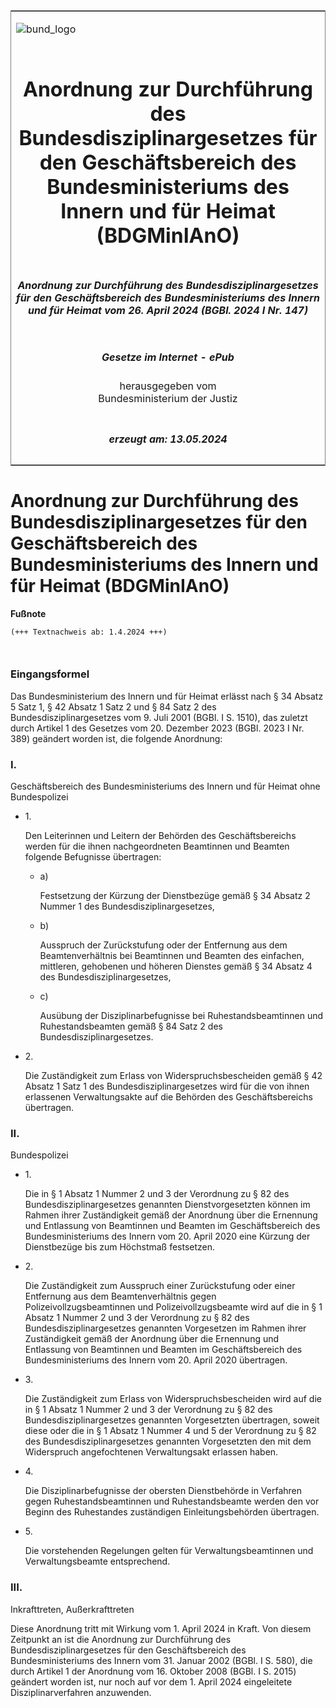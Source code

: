 <span id="DECKBLATT.html"></span>

<table border="0" frame="border" width="100%">

<tr valign="top">

<td align="left">

![bund\_logo](BfJ_2021_Web_de_de.gif)

</td>

<td align="right">

 

</td>

</tr>

<tr align="center" valign="middle">

<td colspan="2">

# Anordnung zur Durchführung des Bundesdisziplinargesetzes für den Geschäftsbereich des Bundesministeriums des Innern und für Heimat (BDGMinIAnO)

</td>

</tr>

<tr align="center" valign="middle">

<td colspan="2">

##### Anordnung zur Durchführung des Bundesdisziplinargesetzes für den Geschäftsbereich des Bundesministeriums des Innern und für Heimat vom 26. April 2024 (BGBl. 2024 I Nr. 147)

</td>

</tr>

<tr align="center" valign="middle">

<td colspan="2">

  
  

##### Gesetze im Internet - ePub  
  
herausgegeben vom  
Bundesministerium der Justiz

</td>

</tr>

<tr align="center" valign="bottom">

<td colspan="2">

  
  

##### erzeugt am: 13.05.2024

</td>

</tr>

</table>

<span id="BJNR0930A0024.html"></span>

# Anordnung zur Durchführung des Bundesdisziplinargesetzes für den Geschäftsbereich des Bundesministeriums des Innern und für Heimat (BDGMinIAnO)

<div>

  
**Fußnote**

<div class="jnhtml">

<div>

<div class="jurAbsatz">

  

``` 
(+++ Textnachweis ab: 1.4.2024 +++)

 
```

</div>

</div>

</div>

</div>

<span id="BJNR0930A0024BJNE000100000.html"></span>

### Eingangsformel  

<div>

<div class="jnhtml">

<div>

<div class="jurAbsatz">

Das Bundesministerium des Innern und für Heimat erlässt nach § 34 Absatz
5 Satz 1, § 42 Absatz 1 Satz 2 und § 84 Satz 2 des
Bundesdisziplinargesetzes vom 9. Juli 2001 (BGBl. I S. 1510), das
zuletzt durch Artikel 1 des Gesetzes vom 20. Dezember 2023 (BGBl. 2023 I
Nr. 389) geändert worden ist, die folgende Anordnung:

</div>

</div>

</div>

</div>

<span id="BJNR0930A0024BJNE000200000.html"></span>

### I.  
Geschäftsbereich des Bundesministeriums des Innern und für Heimat ohne Bundespolizei

<div>

<div class="jnhtml">

<div>

<div class="jurAbsatz">

  - 1\.
    
    <div>
    
    Den Leiterinnen und Leitern der Behörden des Geschäftsbereichs
    werden für die ihnen nachgeordneten Beamtinnen und Beamten folgende
    Befugnisse übertragen:
    
      - a)
        
        <div>
        
        Festsetzung der Kürzung der Dienstbezüge gemäß § 34 Absatz 2
        Nummer 1 des Bundesdisziplinargesetzes,
        
        </div>
    
      - b)
        
        <div>
        
        Ausspruch der Zurückstufung oder der Entfernung aus dem
        Beamtenverhältnis bei Beamtinnen und Beamten des einfachen,
        mittleren, gehobenen und höheren Dienstes gemäß § 34 Absatz 4
        des Bundesdisziplinargesetzes,
        
        </div>
    
      - c)
        
        <div>
        
        Ausübung der Disziplinarbefugnisse bei Ruhestandsbeamtinnen und
        Ruhestandsbeamten gemäß § 84 Satz 2 des
        Bundesdisziplinargesetzes.
        
        </div>
    
    </div>

  - 2\.
    
    <div>
    
    Die Zuständigkeit zum Erlass von Widerspruchsbescheiden gemäß § 42
    Absatz 1 Satz 1 des Bundesdisziplinargesetzes wird für die von ihnen
    erlassenen Verwaltungsakte auf die Behörden des Geschäftsbereichs
    übertragen.
    
    </div>

</div>

</div>

</div>

</div>

<span id="BJNR0930A0024BJNE000300000.html"></span>

### II.  
Bundespolizei

<div>

<div class="jnhtml">

<div>

<div class="jurAbsatz">

  - 1\.
    
    <div>
    
    Die in § 1 Absatz 1 Nummer 2 und 3 der Verordnung zu § 82 des
    Bundesdisziplinargesetzes genannten Dienstvorgesetzten können im
    Rahmen ihrer Zuständigkeit gemäß der Anordnung über die Ernennung
    und Entlassung von Beamtinnen und Beamten im Geschäftsbereich des
    Bundesministeriums des Innern vom 20. April 2020 eine Kürzung der
    Dienstbezüge bis zum Höchstmaß festsetzen.
    
    </div>

  - 2\.
    
    <div>
    
    Die Zuständigkeit zum Ausspruch einer Zurückstufung oder einer
    Entfernung aus dem Beamtenverhältnis gegen Polizeivollzugsbeamtinnen
    und Polizeivollzugsbeamte wird auf die in § 1 Absatz 1 Nummer 2 und
    3 der Verordnung zu § 82 des Bundesdisziplinargesetzes genannten
    Vorgesetzen im Rahmen ihrer Zuständigkeit gemäß der Anordnung über
    die Ernennung und Entlassung von Beamtinnen und Beamten im
    Geschäftsbereich des Bundesministeriums des Innern vom 20. April
    2020 übertragen.
    
    </div>

  - 3\.
    
    <div>
    
    Die Zuständigkeit zum Erlass von Widerspruchsbescheiden wird auf die
    in § 1 Absatz 1 Nummer 2 und 3 der Verordnung zu § 82 des
    Bundesdisziplinargesetzes genannten Vorgesetzten übertragen, soweit
    diese oder die in § 1 Absatz 1 Nummer 4 und 5 der Verordnung zu § 82
    des Bundesdisziplinargesetzes genannten Vorgesetzten den mit dem
    Widerspruch angefochtenen Verwaltungsakt erlassen haben.
    
    </div>

  - 4\.
    
    <div>
    
    Die Disziplinarbefugnisse der obersten Dienstbehörde in Verfahren
    gegen Ruhestandsbeamtinnen und Ruhestandsbeamte werden den vor
    Beginn des Ruhestandes zuständigen Einleitungsbehörden übertragen.
    
    </div>

  - 5\.
    
    <div>
    
    Die vorstehenden Regelungen gelten für Verwaltungsbeamtinnen und
    Verwaltungsbeamte entsprechend.
    
    </div>

</div>

</div>

</div>

</div>

<span id="BJNR0930A0024BJNE000400000.html"></span>

### III.  
Inkrafttreten, Außerkrafttreten

<div>

<div class="jnhtml">

<div>

<div class="jurAbsatz">

Diese Anordnung tritt mit Wirkung vom 1. April 2024 in Kraft. Von diesem
Zeitpunkt an ist die Anordnung zur Durchführung des
Bundesdisziplinargesetzes für den Geschäftsbereich des
Bundesministeriums des Innern vom 31. Januar 2002 (BGBl. I S. 580), die
durch Artikel 1 der Anordnung vom 16. Oktober 2008 (BGBl. I S. 2015)
geändert worden ist, nur noch auf vor dem 1. April 2024 eingeleitete
Disziplinarverfahren anzuwenden.

</div>

</div>

</div>

</div>
